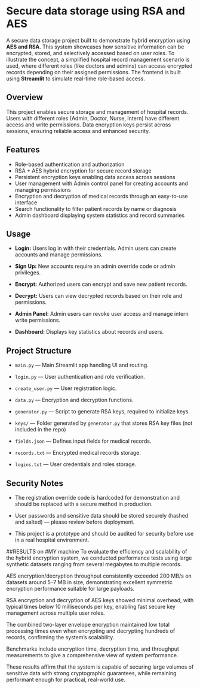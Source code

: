 # Secure data storage using RSA and AES

A secure data storage project built to demonstrate hybrid encryption using **AES and RSA**. This system showcases how sensitive information can be encrypted, stored, and selectively accessed based on user roles. To illustrate the concept, a simplified hospital record management scenario is used, where different roles (like doctors and admins) can access encrypted records depending on their assigned permissions. The frontend is built using **Streamlit** to simulate real-time role-based access.

## Overview

This project enables secure storage and management of hospital records. Users with different roles (Admin, Doctor, Nurse, Intern) have different access and write permissions. Data encryption keys persist across sessions, ensuring reliable access and enhanced security.

## Features

- Role-based authentication and authorization
- RSA + AES hybrid encryption for secure record storage
- Persistent encryption keys enabling data access across sessions
- User management with Admin control panel for creating accounts and managing permissions
- Encryption and decryption of medical records through an easy-to-use interface
- Search functionality to filter patient records by name or diagnosis
- Admin dashboard displaying system statistics and record summaries

## Usage

- **Login:** Users log in with their credentials. Admin users can create accounts and manage permissions.

- **Sign Up:** New accounts require an admin override code or admin privileges.

- **Encrypt:** Authorized users can encrypt and save new patient records.

- **Decrypt:** Users can view decrypted records based on their role and permissions.

- **Admin Panel:** Admin users can revoke user access and manage intern write permissions.

- **Dashboard:** Displays key statistics about records and users.

## Project Structure

- `main.py` — Main Streamlit app handling UI and routing.

- `login.py` — User authentication and role verification.

- `create_user.py` — User registration logic.

- `data.py` — Encryption and decryption functions.

- `generator.py` — Script to generate RSA keys, required to initialize keys.

- `keys/` — Folder generated by `generator.py` that stores RSA key files (not included in the repo)

- `fields.json` — Defines input fields for medical records.

- `records.txt` — Encrypted medical records storage.

- `logins.txt` — User credentials and roles storage.


## Security Notes

- The registration override code is hardcoded for demonstration and should be replaced with a secure method in production.

- User passwords and sensitive data should be stored securely (hashed and salted) — please review before deployment.

- This project is a prototype and should be audited for security before use in a real hospital environment.


##RESULTS on #MY machine
To evaluate the efficiency and scalability of the hybrid encryption system, we conducted performance tests using large synthetic datasets ranging from several megabytes to multiple records.

AES encryption/decryption throughput consistently exceeded 200 MB/s on datasets around 5–7 MB in size, demonstrating excellent symmetric encryption performance suitable for large payloads.

RSA encryption and decryption of AES keys showed minimal overhead, with typical times below 10 milliseconds per key, enabling fast secure key management across multiple user roles.

The combined two-layer envelope encryption maintained low total processing times even when encrypting and decrypting hundreds of records, confirming the system’s scalability.

Benchmarks include encryption time, decryption time, and throughput measurements to give a comprehensive view of system performance.

These results affirm that the system is capable of securing large volumes of sensitive data with strong cryptographic guarantees, while remaining performant enough for practical, real-world use.